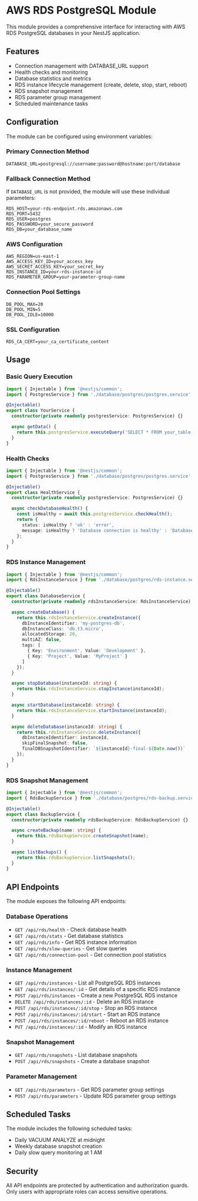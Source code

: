 # AWS RDS PostgreSQL Module

This module provides a comprehensive interface for interacting with AWS RDS PostgreSQL databases in your NestJS application.

## Features

- Connection management with DATABASE_URL support
- Health checks and monitoring
- Database statistics and metrics
- RDS instance lifecycle management (create, delete, stop, start, reboot)
- RDS snapshot management
- RDS parameter group management
- Scheduled maintenance tasks

## Configuration

The module can be configured using environment variables:

### Primary Connection Method

```
DATABASE_URL=postgresql://username:password@hostname:port/database
```

### Fallback Connection Method

If `DATABASE_URL` is not provided, the module will use these individual parameters:

```
RDS_HOST=your-rds-endpoint.rds.amazonaws.com
RDS_PORT=5432
RDS_USER=postgres
RDS_PASSWORD=your_secure_password
RDS_DB=your_database_name
```

### AWS Configuration

```
AWS_REGION=us-east-1
AWS_ACCESS_KEY_ID=your_access_key
AWS_SECRET_ACCESS_KEY=your_secret_key
RDS_INSTANCE_ID=your-rds-instance-id
RDS_PARAMETER_GROUP=your-parameter-group-name
```

### Connection Pool Settings

```
DB_POOL_MAX=20
DB_POOL_MIN=5
DB_POOL_IDLE=10000
```

### SSL Configuration

```
RDS_CA_CERT=your_ca_certificate_content
```

## Usage

### Basic Query Execution

```typescript
import { Injectable } from '@nestjs/common';
import { PostgresService } from './database/postgres/postgres.service';

@Injectable()
export class YourService {
  constructor(private readonly postgresService: PostgresService) {}

  async getData() {
    return this.postgresService.executeQuery('SELECT * FROM your_table');
  }
}
```

### Health Checks

```typescript
import { Injectable } from '@nestjs/common';
import { PostgresService } from './database/postgres/postgres.service';

@Injectable()
export class HealthService {
  constructor(private readonly postgresService: PostgresService) {}

  async checkDatabaseHealth() {
    const isHealthy = await this.postgresService.checkHealth();
    return {
      status: isHealthy ? 'ok' : 'error',
      message: isHealthy ? 'Database connection is healthy' : 'Database connection failed',
    };
  }
}
```

### RDS Instance Management

```typescript
import { Injectable } from '@nestjs/common';
import { RdsInstanceService } from './database/postgres/rds-instance.service';

@Injectable()
export class DatabaseService {
  constructor(private readonly rdsInstanceService: RdsInstanceService) {}

  async createDatabase() {
    return this.rdsInstanceService.createInstance({
      dbInstanceIdentifier: 'my-postgres-db',
      dbInstanceClass: 'db.t3.micro',
      allocatedStorage: 20,
      multiAZ: false,
      tags: [
        { Key: 'Environment', Value: 'Development' },
        { Key: 'Project', Value: 'MyProject' }
      ]
    });
  }

  async stopDatabase(instanceId: string) {
    return this.rdsInstanceService.stopInstance(instanceId);
  }

  async startDatabase(instanceId: string) {
    return this.rdsInstanceService.startInstance(instanceId);
  }

  async deleteDatabase(instanceId: string) {
    return this.rdsInstanceService.deleteInstance({
      dbInstanceIdentifier: instanceId,
      skipFinalSnapshot: false,
      finalDBSnapshotIdentifier: `${instanceId}-final-${Date.now()}`
    });
  }
}
```

### RDS Snapshot Management

```typescript
import { Injectable } from '@nestjs/common';
import { RdsBackupService } from './database/postgres/rds-backup.service';

@Injectable()
export class BackupService {
  constructor(private readonly rdsBackupService: RdsBackupService) {}

  async createBackup(name: string) {
    return this.rdsBackupService.createSnapshot(name);
  }

  async listBackups() {
    return this.rdsBackupService.listSnapshots();
  }
}
```

## API Endpoints

The module exposes the following API endpoints:

### Database Operations
- `GET /api/rds/health` - Check database health
- `GET /api/rds/stats` - Get database statistics
- `GET /api/rds/info` - Get RDS instance information
- `GET /api/rds/slow-queries` - Get slow queries
- `GET /api/rds/connection-pool` - Get connection pool statistics

### Instance Management
- `GET /api/rds/instances` - List all PostgreSQL RDS instances
- `GET /api/rds/instances/:id` - Get details of a specific RDS instance
- `POST /api/rds/instances` - Create a new PostgreSQL RDS instance
- `DELETE /api/rds/instances/:id` - Delete an RDS instance
- `POST /api/rds/instances/:id/stop` - Stop an RDS instance
- `POST /api/rds/instances/:id/start` - Start an RDS instance
- `POST /api/rds/instances/:id/reboot` - Reboot an RDS instance
- `PUT /api/rds/instances/:id` - Modify an RDS instance

### Snapshot Management
- `GET /api/rds/snapshots` - List database snapshots
- `POST /api/rds/snapshots` - Create a database snapshot

### Parameter Management
- `GET /api/rds/parameters` - Get RDS parameter group settings
- `POST /api/rds/parameters` - Update RDS parameter group settings

## Scheduled Tasks

The module includes the following scheduled tasks:

- Daily VACUUM ANALYZE at midnight
- Weekly database snapshot creation
- Daily slow query monitoring at 1 AM

## Security

All API endpoints are protected by authentication and authorization guards. Only users with appropriate roles can access sensitive operations.
